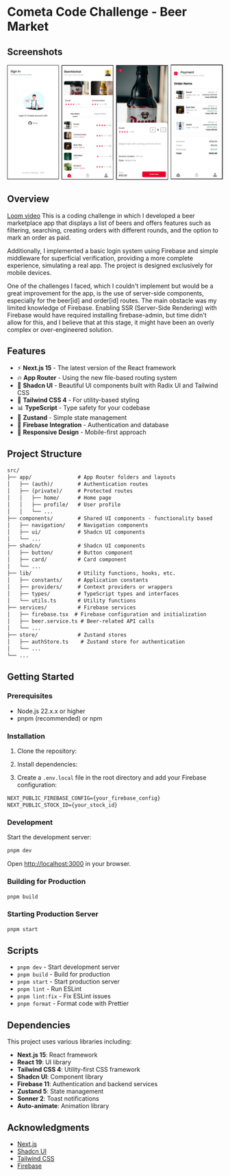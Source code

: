 # Cometa Code Challenge - Beer Market

## Screenshots
![Página principal](/public/screenshots/sreenshot.png)

## Overview
[Loom video]([https://www.youtube.com/watch?v=your_video_id](https://www.loom.com/share/72d35dfd78584bbe9d414ff826cb735c?sid=7d0e6076-6585-4ee3-b810-b5a3a2b8ce32))
This is a coding challenge in which I developed a beer marketplace app that displays a list of beers and offers features such as filtering, searching, creating orders with different rounds, and the option to mark an order as paid.

Additionally, I implemented a basic login system using Firebase and simple middleware for superficial verification, providing a more complete experience, simulating a real app. The project is designed exclusively for mobile devices.

One of the challenges I faced, which I couldn't implement but would be a great improvement for the app, is the use of server-side components, especially for the beer[id] and order[id] routes. The main obstacle was my limited knowledge of Firebase. Enabling SSR (Server-Side Rendering) with Firebase would have required installing firebase-admin, but time didn't allow for this, and I believe that at this stage, it might have been an overly complex or over-engineered solution.

## Features

- ⚡️ **Next.js 15** - The latest version of the React framework
- 🔥 **App Router** - Using the new file-based routing system
- 🎨 **Shadcn UI** - Beautiful UI components built with Radix UI and Tailwind CSS
- 💅 **Tailwind CSS 4** - For utility-based styling
- 📊 **TypeScript** - Type safety for your codebase
- 🔄 **Zustand** - Simple state management
- 🔐 **Firebase Integration** - Authentication and database
- 📱 **Responsive Design** - Mobile-first approach

## Project Structure

```
src/
├── app/               # App Router folders and layouts
│   ├── (auth)/        # Authentication routes
│   ├── (private)/     # Protected routes
│   │   ├── home/      # Home page
│   │   ├── profile/   # User profile
│   │   └── ...
├── components/        # Shared UI components - functionality based
│   ├── navigation/    # Navigation components
│   ├── ui/            # Shadcn UI components
│   └── ...
├── shadcn/            # Shadcn UI components
│   ├── button/        # Button component
│   ├── card/          # Card component
│   └── ...
├── lib/               # Utility functions, hooks, etc.
│   ├── constants/     # Application constants
│   ├── providers/     # Context providers or wrappers
│   ├── types/         # TypeScript types and interfaces
│   └── utils.ts       # Utility functions
├── services/          # Firebase services
│   ├── firebase.tsx  # Firebase configuration and initialization
│   ├── beer.service.ts # Beer-related API calls
│   └── ...
├── store/             # Zustand stores
│   ├── authStore.ts    # Zustand store for authentication
│   └── ...
└── ...
```

## Getting Started

### Prerequisites

- Node.js 22.x.x or higher
- pnpm (recommended) or npm

### Installation

1. Clone the repository:

2. Install dependencies:

3. Create a `.env.local` file in the root directory and add your Firebase configuration:

```
NEXT_PUBLIC_FIREBASE_CONFIG={your_firebase_config}
NEXT_PUBLIC_STOCK_ID={your_stock_id}
```

### Development

Start the development server:

```bash
pnpm dev
```

Open [http://localhost:3000](http://localhost:3000) in your browser.

### Building for Production

```bash
pnpm build
```

### Starting Production Server

```bash
pnpm start
```

## Scripts

- `pnpm dev` - Start development server
- `pnpm build` - Build for production
- `pnpm start` - Start production server
- `pnpm lint` - Run ESLint
- `pnpm lint:fix` - Fix ESLint issues
- `pnpm format` - Format code with Prettier

## Dependencies

This project uses various libraries including:

- **Next.js 15**: React framework
- **React 19**: UI library
- **Tailwind CSS 4**: Utility-first CSS framework
- **Shadcn UI**: Component library
- **Firebase 11**: Authentication and backend services
- **Zustand 5**: State management
- **Sonner 2**: Toast notifications
- **Auto-animate**: Animation library

## Acknowledgments

- [Next.js](https://nextjs.org/)
- [Shadcn UI](https://ui.shadcn.com/)
- [Tailwind CSS](https://tailwindcss.com/)
- [Firebase](https://firebase.google.com/)
